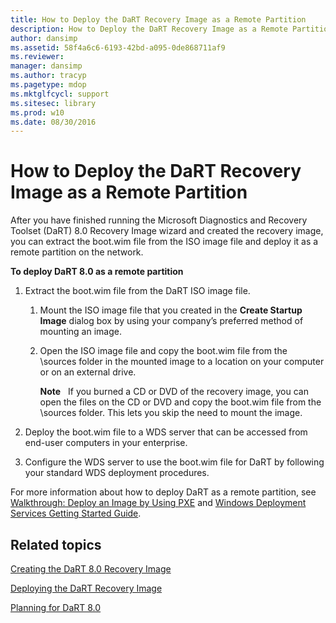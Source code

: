 ```yaml
---
title: How to Deploy the DaRT Recovery Image as a Remote Partition
description: How to Deploy the DaRT Recovery Image as a Remote Partition
author: dansimp
ms.assetid: 58f4a6c6-6193-42bd-a095-0de868711af9
ms.reviewer: 
manager: dansimp
ms.author: tracyp
ms.pagetype: mdop
ms.mktglfcycl: support
ms.sitesec: library
ms.prod: w10
ms.date: 08/30/2016
---
```



# How to Deploy the DaRT Recovery Image as a Remote Partition


After you have finished running the Microsoft Diagnostics and Recovery Toolset (DaRT) 8.0 Recovery Image wizard and created the recovery image, you can extract the boot.wim file from the ISO image file and deploy it as a remote partition on the network.

**To deploy DaRT 8.0 as a remote partition**

1.  Extract the boot.wim file from the DaRT ISO image file.

    1.  Mount the ISO image file that you created in the **Create Startup Image** dialog box by using your company’s preferred method of mounting an image.

    2.  Open the ISO image file and copy the boot.wim file from the \\sources folder in the mounted image to a location on your computer or on an external drive.

        **Note**  
        If you burned a CD or DVD of the recovery image, you can open the files on the CD or DVD and copy the boot.wim file from the \\sources folder. This lets you skip the need to mount the image.

         

2.  Deploy the boot.wim file to a WDS server that can be accessed from end-user computers in your enterprise.

3.  Configure the WDS server to use the boot.wim file for DaRT by following your standard WDS deployment procedures.

For more information about how to deploy DaRT as a remote partition, see [Walkthrough: Deploy an Image by Using PXE](https://go.microsoft.com/fwlink/?LinkId=212108) and [Windows Deployment Services Getting Started Guide](https://go.microsoft.com/fwlink/?LinkId=212106).

## Related topics


[Creating the DaRT 8.0 Recovery Image](creating-the-dart-80-recovery-image-dart-8.md)

[Deploying the DaRT Recovery Image](deploying-the-dart-recovery-image-dart-8.md)

[Planning for DaRT 8.0](planning-for-dart-80-dart-8.md)

 

 





